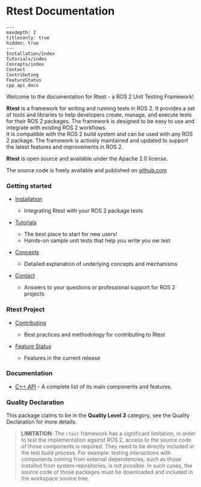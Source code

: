 # Rtest Documentation

```{toctree}
---
maxdepth: 2
titlesonly: true
hidden: true
---
Installation/index
Tutorials/index
Concepts/index
Contact
Contributing
FeatureStatus
cpp_api_docs
```


Welcome to the documentation for Rtest - a ROS 2 Unit Testing Framework!

**Rtest** is a framework for writing and running tests in ROS 2. It provides a set of tools and libraries to help developers create, manage, and execute tests for their ROS 2 packages.
The framework is designed to be easy to use and integrate with existing ROS 2 workflows.  
It is compatible with the ROS 2 build system and can be used with any ROS 2 package. The framework is actively maintained and updated to support the latest features and improvements in ROS 2.

**Rtest** is open source and available under the Apache 2.0 license.

The source code is freely available and published on [github.com](https://github.com/Beam-and-Spyrosoft/rtest)


### Getting started

- [Installation](Installation/index.md)
  - Integrating Rtest with your ROS 2 package tests

- [Tutorials](Tutorials/index.md)
  - The best place to start for new users!
  - Hands-on sample unit tests that help you write you ow test

- [Concepts](Concepts/index.md)
  - Detailed explanation of underlying concepts and mechanisms

- [Contact](Contact.md)
  - Answers to your questions or professional support for ROS 2 projects

### Rtest Project

- [Contributing](Contributing.md)
  - Best practices and methodology for contributing to Rtest

- [Feature Status](FeatureStatus.md)
  - Features in the current release

### Documentation

- [C++ API](cpp_api_docs.md) - A complete list of its main components and features.


### Quality Declaration

This package claims to be in the **Quality Level 3** category, see the Quality Declaration for more details.


> **LIMITATION**: The `rtest` framework has a significant limitation, in order to test the implementation against ROS 2, access to the source code of those components is required. They need to be directly included in the test build process.
For example: testing interactions with components coming from external dependencies, such as those installed from system repositories, is not possible. In such cases, the source code of those packages must be downloaded and included in the workspace source tree.